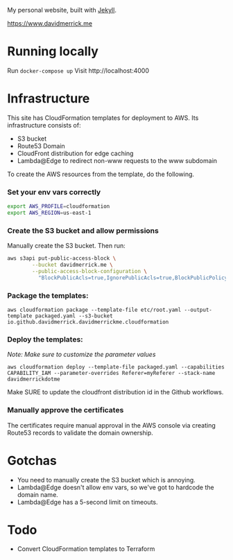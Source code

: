 My personal website, built with [Jekyll](https://jekyllrb.com/).

https://www.davidmerrick.me

# Running locally

Run `docker-compose up`
Visit http://localhost:4000

# Infrastructure

This site has CloudFormation templates for deployment to AWS. Its infrastructure consists of:
* S3 bucket
* Route53 Domain
* CloudFront distribution for edge caching
* Lambda@Edge to redirect non-www requests to the www subdomain

To create the AWS resources from the template, do the following.

### Set your env vars correctly
```bash
export AWS_PROFILE=cloudformation
export AWS_REGION=us-east-1
```

### Create the S3 bucket and allow permissions
Manually create the S3 bucket. Then run: 
```bash
aws s3api put-public-access-block \
        --bucket davidmerrick.me \
        --public-access-block-configuration \
          "BlockPublicAcls=true,IgnorePublicAcls=true,BlockPublicPolicy=false,RestrictPublicBuckets=false"
```

### Package the templates:
`aws cloudformation package --template-file etc/root.yaml --output-template packaged.yaml --s3-bucket io.github.davidmerrick.davidmerrickme.cloudformation`

### Deploy the templates:

_Note: Make sure to customize the parameter values_

`aws cloudformation deploy --template-file packaged.yaml --capabilities CAPABILITY_IAM --parameter-overrides Referer=myReferer --stack-name davidmerrickdotme`

Make SURE to update the cloudfront distribution id in the Github workflows.

### Manually approve the certificates

The certificates require manual approval in the AWS console via 
creating Route53 records to validate the domain ownership.

# Gotchas
- You need to manually create the S3 bucket which is annoying.
- Lambda@Edge doesn't allow env vars, so we've got to hardcode the domain name.
- Lambda@Edge has a 5-second limit on timeouts.

# Todo
- Convert CloudFormation templates to Terraform

